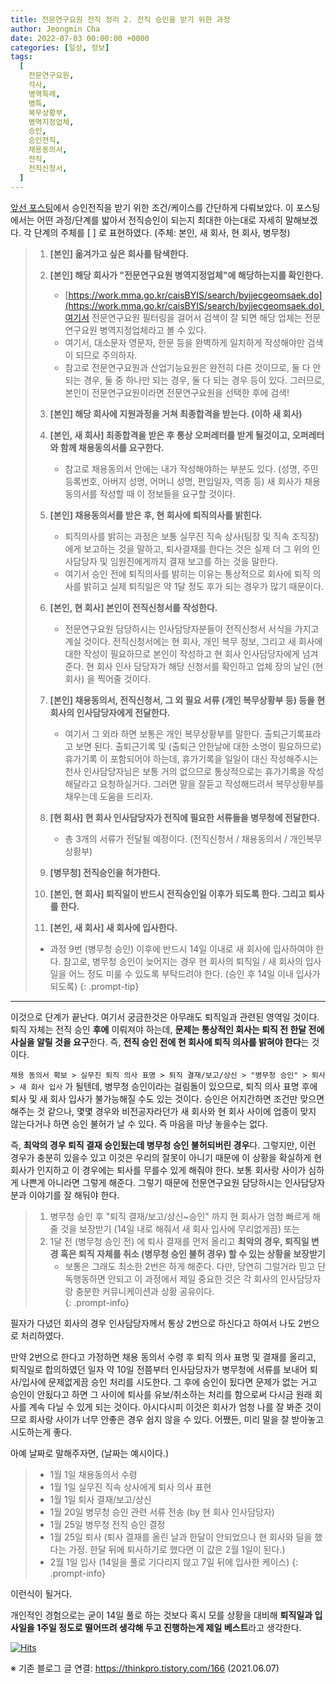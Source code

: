 ```yaml
---
title: 전문연구요원 전직 정리 2. 전직 승인을 받기 위한 과정
author: Jeongmin Cha
date: 2022-07-03 00:00:00 +0000
categories: [일상, 정보]
tags:
  [
    전문연구요원,
    석사,
    병역특례,
    병특,
    복무상황부,
    병역지정업체,
    승인,
    승인전직,
    채용동의서,
    전직,
    전직신청서,
  ]
---
```


[앞선 포스팅](https://jeongmincha.github.io/posts/00005)에서 승인전직을 받기 위한 조건/케이스를 간단하게 다뤄보았다. 이 포스팅에서는 어떤 과정/단계를 밟아서 전직승인이 되는지 최대한 아는대로 자세히 말해보겠다.
각 단계의 주체를 [ ] 로 표현하였다. (주체: 본인, 새 회사, 현 회사, 병무청)  

> 1. **[본인] 옮겨가고 싶은 회사를 탐색한다.**
> 
> 2. **[본인] 해당 회사가 "전문연구요원 병역지정업체"에 해당하는지를 확인한다.**
>    * [https://work.mma.go.kr/caisBYIS/search/byjjecgeomsaek.do](https://work.mma.go.kr/caisBYIS/search/byjjecgeomsaek.do) 여기서 전문연구요원 필터링을 걸어서 검색이 잘 되면 해당 업체는 전문연구요원 병역지정업체라고 볼 수 있다.
>    * 여기서, 대소문자 영문자, 한문 등을 완벽하게 일치하게 작성해야만 검색이 되므로 주의하자.
>    * 참고로 전문연구요원과 산업기능요원은 완전히 다른 것이므로, 둘 다 안되는 경우, 둘 중 하나만 되는 경우, 둘 다 되는 경우 등이 있다. 그러므로, 본인이 전문연구요원이라면 전문연구요원을 선택한 후에 검색!  
> 
> 3. **[본인] 해당 회사에 지원과정을 거쳐 최종합격을 받는다. (이하 새 회사)**
> 
> 4. **[본인, 새 회사] 최종합격을 받은 후 통상 오퍼레터를 받게 될것이고, 오퍼레터와 함께 채용동의서를 요구한다.**
>     * 참고로 채용동의서 안에는 내가 작성해야하는 부분도 있다. (성명, 주민등록번호, 아버지 성명, 어머니 성명, 편입일자, 역종 등) 새 회사가 채용 동의서를 작성할 때 이 정보들을 요구할 것이다.   
> 
> 5. **[본인] 채용동의서를 받은 후, 현 회사에 퇴직의사를 밝힌다.**
>     * 퇴직의사를 밝히는 과정은 보통 실무진 직속 상사(팀장 및 직속 조직장) 에게 보고하는 것을 말하고, 퇴사결재를 한다는 것은 실제 더 그 위의 인사담당자 및 임원진에게까지 결재 보고를 하는 것을 말한다.
>     * 여기서 승인 전에 퇴직의사를 밝히는 이유는 통상적으로 회사에 퇴직 의사를 밝히고 실제 퇴직일은 약 1달 정도 후가 되는 경우가 많기 때문이다.
> 
> 6. **[본인, 현 회사] 본인이 전직신청서를 작성한다.**
>     * 전문연구요원 담당하시는 인사담당자분들이 전직신청서 서식을 가지고 계실 것이다. 전직신청서에는 현 회사, 개인 복무 정보, 그리고 새 회사에 대한 작성이 필요하므로 본인이 작성하고 현 회사 인사담당자에게 넘겨준다. 현 회사 인사 담당자가 해당 신청서를 확인하고 업체 장의 날인 (현 회사) 을 찍어줄 것이다.
> 
> 7. **[본인] 채용동의서, 전직신청서, 그 외 필요 서류 (개인 복무상황부 등) 등을 현 회사의 인사담당자에게 전달한다.**
>     * 여기서 그 외라 하면 보통은 개인 복무상황부를 말한다. 출퇴근기록표라고 보면 된다. 출퇴근기록 및 (출퇴근 안한날에 대한 소명이 필요하므로) 휴가기록 이 포함되어야 하는데, 휴가기록을 일일이 대신 작성해주시는 천사 인사담당자님은 보통 거의 없으므로 통상적으로는 휴가기록을 작성해달라고 요청하실거다. 그러면 말을 잘듣고 작성해드려서 복무상황부를 채우는데 도움을 드리자.
> 
> 8. **[현 회사] 현 회사 인사담당자가 전직에 필요한 서류들을 병무청에 전달한다.**
>     * 총 3개의 서류가 전달될 예정이다. (전직신청서 / 채용동의서 / 개인복무상황부)
> 
> 9. **[병무청] 전직승인을 허가한다.**
> 
> 10. **[본인, 현 회사] 퇴직일이 반드시 전직승인일 이후가 되도록 한다. 그리고 퇴사를 한다.**
> 11. **[본인, 새 회사] 새 회사에 입사한다.**
>    * 과정 9번 (병무청 승인) 이후에 반드시 14일 이내로 새 회사에 입사하여야 한다. 참고로, 병무청 승인이 늦어지는 경우 현 회사의 퇴직일 / 새 회사의 입사일을 어느 정도 미룰 수 있도록 부탁드려야 한다. (승인 후 14일 이내 입사가 되도록)
{: .prompt-tip}
---
이것으로 단계가 끝난다. 여기서 궁금한것은 아무래도 퇴직일과 관련된 영역일 것이다.  
퇴직 자체는 전직 승인 **후에** 이뤄져야 하는데, **문제는 통상적인 회사는 퇴직 전 한달 전에 사실을 알릴 것을 요구**한다. 즉, **전직 승인 전에 현 회사에 퇴직 의사를 밝혀야 한다**는 것이다.  

`채용 동의서 확보 > 실무진 퇴직 의사 표명 > 퇴직 결재/보고/상신 > "병무청 승인" > 퇴사 > 새 회사 입사`
가 될텐데, 병무청 승인이라는 걸림돌이 있으므로, 퇴직 의사 표명 후에 퇴사 및 새 회사 입사가 불가능해질 수도 있는 것이다. 승인은 어지간하면 조건만 맞으면 해주는 것 같으나, 몇몇 경우와 비전공자라던가 새 회사와 현 회사 사이에 업종이 맞지 않는다거나 하면 승인 불허가 날 수 있다. 즉 마음을 마냥 놓을수는 없다.  

즉, **최악의 경우 퇴직 결재 승인됬는데 병무청 승인 불허되버린 경우**다. 그렇지만, 이런 경우가 충분히 있을수 있고 이것은 우리의 잘못이 아니기 때문에 이 상황을 확실하게 현 회사가 인지하고 이 경우에는 퇴사를 무를수 있게 해줘야 한다. 보통 회사랑 사이가 심하게 나쁜게 아니라면 그렇게 해준다. 그렇기 때문에 전문연구요원 담당하시는 인사담당자분과 이야기를 잘 해둬야 한다.  
> 1. 병무청 승인 후 "퇴직 결재/보고/상신~승인" 까지 현 회사가 엄청 빠르게 해 줄 것을 보장받기 (14일 내로 해줘서 새 회사 입사에 무리없게끔) 또는 
> 2. 1달 전 (병무청 승인 전) 에 퇴사 결재를 먼저 올리고 **최악의 경우, 퇴직일 변경 혹은 퇴직 자체를 취소 (병무청 승인 불허 경우) 할 수 있는 상황을 보장받기**
>     - 보통은 그래도 최소한 2번은 하게 해준다. 다만, 당연히 그럴거라 믿고 단독행동하면 안되고 이 과정에서 제일 중요한 것은 각 회사의 인사담당자랑 충분한 커뮤니케이션과 상황 공유이다.  
{: .prompt-info}

필자가 다녔던 회사의 경우 인사담당자께서 통상 2번으로 하신다고 하여서 나도 2번으로 처리하였다.  

만약 2번으로 한다고 가정하면 채용 동의서 수령 후 퇴직 의사 표명 및 결재를 올리고, 퇴직일로 합의하였던 일자 약 10일 전쯤부터 인사담당자가 병무청에 서류를 보내어 퇴사/입사에 문제없게끔 승인 처리를 시도한다. 그 후에 승인이 됬다면 문제가 없는 거고 승인이 안됬다고 하면 그 사이에 퇴사를 유보/취소하는 처리를 함으로써 다시금 원래 회사를 계속 다닐 수 있게 되는 것이다. 아시다시피 이것은 회사가 엄청 나를 잘 봐준 것이므로 회사랑 사이가 너무 안좋은 경우 쉽지 않을 수 있다. 어쨌든, 미리 말을 잘 받아놓고 시도하는게 좋다.  

아예 날짜로 말해주자면, (날짜는 예시이다.)  

> - 1월 1일 채용동의서 수령
> - 1월 1일 실무진 직속 상사에게 퇴사 의사 표현
> - 1월 1일 퇴사 결재/보고/상신
> - 1월 20일 병무청 승인 관련 서류 전송 (by 현 회사 인사담당자)
> - 1월 25일 병무청 전직 승인 결정
> - 1월 25일 퇴사 (퇴사 결재를 올린 날과 한달이 안되었으나 현 회사와 딜을 했다는 가정. 한달 뒤에 퇴사하기로 했다면 이 값은 2월 1일이 된다.)
> - 2월 1일 입사 (14일을 풀로 기다리지 않고 7일 뒤에 입사한 케이스)
{: .prompt-info}


이런식이 될거다.  

개인적인 경험으로는 굳이 14일 풀로 하는 것보다 혹시 모를 상황을 대비해 **퇴직일과 입사일을 1주일 정도로 떨어뜨려 생각해 두고 진행하는게 제일 베스트**라고 생각한다.

[![Hits](https://hits.seeyoufarm.com/api/count/incr/badge.svg?url=https%3A%2F%2Fjeongmincha.github.io%2Fposts%2F00006%2F&count_bg=%2379C83D&title_bg=%23555555&icon=&icon_color=%23E7E7E7&title=hits&edge_flat=false)](https://hits.seeyoufarm.com)

※ 기존 블로그 글 연결: https://thinkpro.tistory.com/166 (2021.06.07)